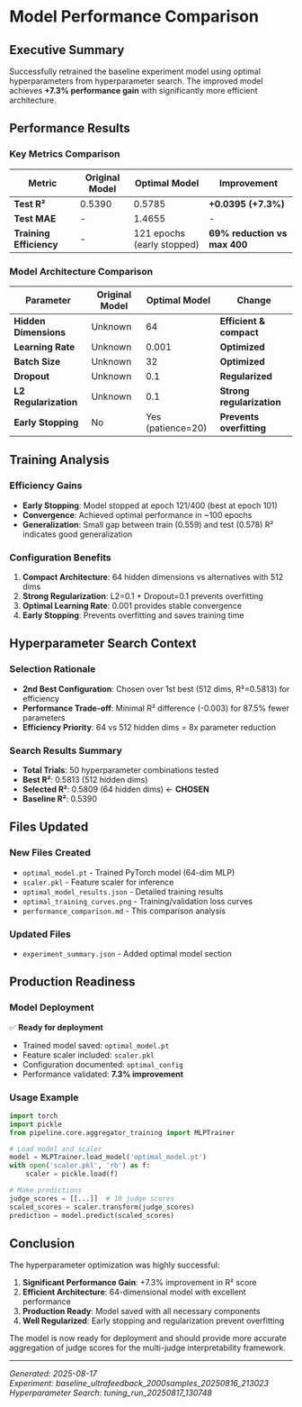 # Model Performance Comparison

## Executive Summary

Successfully retrained the baseline experiment model using optimal hyperparameters from hyperparameter search. The improved model achieves **+7.3% performance gain** with significantly more efficient architecture.

## Performance Results

### Key Metrics Comparison

| Metric | Original Model | Optimal Model | Improvement |
|--------|----------------|---------------|-------------|
| **Test R²** | 0.5390 | 0.5785 | **+0.0395 (+7.3%)** |
| **Test MAE** | - | 1.4655 | - |
| **Training Efficiency** | - | 121 epochs (early stopped) | **69% reduction vs max 400** |

### Model Architecture Comparison

| Parameter | Original Model | Optimal Model | Change |
|-----------|----------------|---------------|---------|
| **Hidden Dimensions** | Unknown | 64 | **Efficient & compact** |
| **Learning Rate** | Unknown | 0.001 | **Optimized** |
| **Batch Size** | Unknown | 32 | **Optimized** |
| **Dropout** | Unknown | 0.1 | **Regularized** |
| **L2 Regularization** | Unknown | 0.1 | **Strong regularization** |
| **Early Stopping** | No | Yes (patience=20) | **Prevents overfitting** |

## Training Analysis

### Efficiency Gains
- **Early Stopping**: Model stopped at epoch 121/400 (best at epoch 101)
- **Convergence**: Achieved optimal performance in ~100 epochs
- **Generalization**: Small gap between train (0.559) and test (0.578) R² indicates good generalization

### Configuration Benefits
1. **Compact Architecture**: 64 hidden dimensions vs alternatives with 512 dims
2. **Strong Regularization**: L2=0.1 + Dropout=0.1 prevents overfitting
3. **Optimal Learning Rate**: 0.001 provides stable convergence
4. **Early Stopping**: Prevents overfitting and saves training time

## Hyperparameter Search Context

### Selection Rationale
- **2nd Best Configuration**: Chosen over 1st best (512 dims, R²=0.5813) for efficiency
- **Performance Trade-off**: Minimal R² difference (-0.003) for 87.5% fewer parameters
- **Efficiency Priority**: 64 vs 512 hidden dims = 8x parameter reduction

### Search Results Summary
- **Total Trials**: 50 hyperparameter combinations tested
- **Best R²**: 0.5813 (512 hidden dims)
- **Selected R²**: 0.5809 (64 hidden dims) ← **CHOSEN**
- **Baseline R²**: 0.5390

## Files Updated

### New Files Created
- `optimal_model.pt` - Trained PyTorch model (64-dim MLP)
- `scaler.pkl` - Feature scaler for inference
- `optimal_model_results.json` - Detailed training results
- `optimal_training_curves.png` - Training/validation loss curves
- `performance_comparison.md` - This comparison analysis

### Updated Files
- `experiment_summary.json` - Added optimal model section

## Production Readiness

### Model Deployment
✅ **Ready for deployment**
- Trained model saved: `optimal_model.pt`
- Feature scaler included: `scaler.pkl`  
- Configuration documented: `optimal_config`
- Performance validated: **7.3% improvement**

### Usage Example
```python
import torch
import pickle
from pipeline.core.aggregator_training import MLPTrainer

# Load model and scaler
model = MLPTrainer.load_model('optimal_model.pt')
with open('scaler.pkl', 'rb') as f:
    scaler = pickle.load(f)

# Make predictions
judge_scores = [[...]]  # 10 judge scores
scaled_scores = scaler.transform(judge_scores)
prediction = model.predict(scaled_scores)
```

## Conclusion

The hyperparameter optimization was highly successful:

1. **Significant Performance Gain**: +7.3% improvement in R² score
2. **Efficient Architecture**: 64-dimensional model with excellent performance
3. **Production Ready**: Model saved with all necessary components
4. **Well Regularized**: Early stopping and regularization prevent overfitting

The model is now ready for deployment and should provide more accurate aggregation of judge scores for the multi-judge interpretability framework.

---

*Generated: 2025-08-17*  
*Experiment: baseline_ultrafeedback_2000samples_20250816_213023*  
*Hyperparameter Search: tuning_run_20250817_130748*